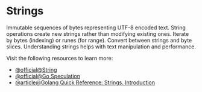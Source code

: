 # Strings

Immutable sequences of bytes representing UTF-8 encoded text. String operations create new strings rather than modifying existing ones. Iterate by bytes (indexing) or runes (for range). Convert between strings and byte slices. Understanding strings helps with text manipulation and performance.

Visit the following resources to learn more:

- [@official@String](https://go.dev/blog/strings)
- [@official@Go Speculation](https://go.dev/ref/spec)
- [@article@Golang Quick Reference: Strings. Introduction ](https://medium.com/@golangda/golang-quick-reference-strings-0d68bb036c29)